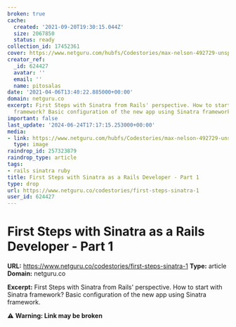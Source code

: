 ```yaml
---
broken: true
cache:
  created: '2021-09-20T19:30:15.044Z'
  size: 2067850
  status: ready
collection_id: 17452361
cover: https://www.netguru.com/hubfs/Codestories/max-nelson-492729-unsplash.jpg
creator_ref:
  _id: 624427
  avatar: ''
  email: ''
  name: pitosalas
date: '2021-04-06T13:40:22.885000+00:00'
domain: netguru.co
excerpt: First Steps with Sinatra from Rails' perspective. How to start with Sinatra
  framework? Basic configuration of the new app using Sinatra framework.
important: false
last_update: '2024-06-24T17:17:15.253000+00:00'
media:
- link: https://www.netguru.com/hubfs/Codestories/max-nelson-492729-unsplash.jpg
  type: image
raindrop_id: 257323879
raindrop_type: article
tags:
- rails sinatra ruby
title: First Steps with Sinatra as a Rails Developer - Part 1
type: drop
url: https://www.netguru.co/codestories/first-steps-sinatra-1
user_id: 624427
---
```


# First Steps with Sinatra as a Rails Developer - Part 1

**URL:** https://www.netguru.co/codestories/first-steps-sinatra-1
**Type:** article
**Domain:** netguru.co

**Excerpt:** First Steps with Sinatra from Rails' perspective. How to start with Sinatra framework? Basic configuration of the new app using Sinatra framework.

⚠️ **Warning: Link may be broken**
